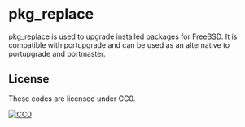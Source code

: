 # pkg_replace
pkg_replace is used to upgrade installed packages for FreeBSD.
It is compatible with portupgrade and can be used as
an alternative to portupgrade and portmaster.

## License

These codes are licensed under CC0.

[![CC0](http://i.creativecommons.org/p/zero/1.0/88x31.png "CC0")](http://creativecommons.org/publicdomain/zero/1.0/deed.ja)
